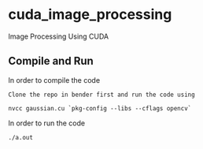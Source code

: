 # cuda_image_processing
Image Processing Using CUDA

## Compile and Run

In order to compile the code 

```
Clone the repo in bender first and run the code using

nvcc gaussian.cu `pkg-config --libs --cflags opencv`

```

In order to run the code

```
./a.out

```